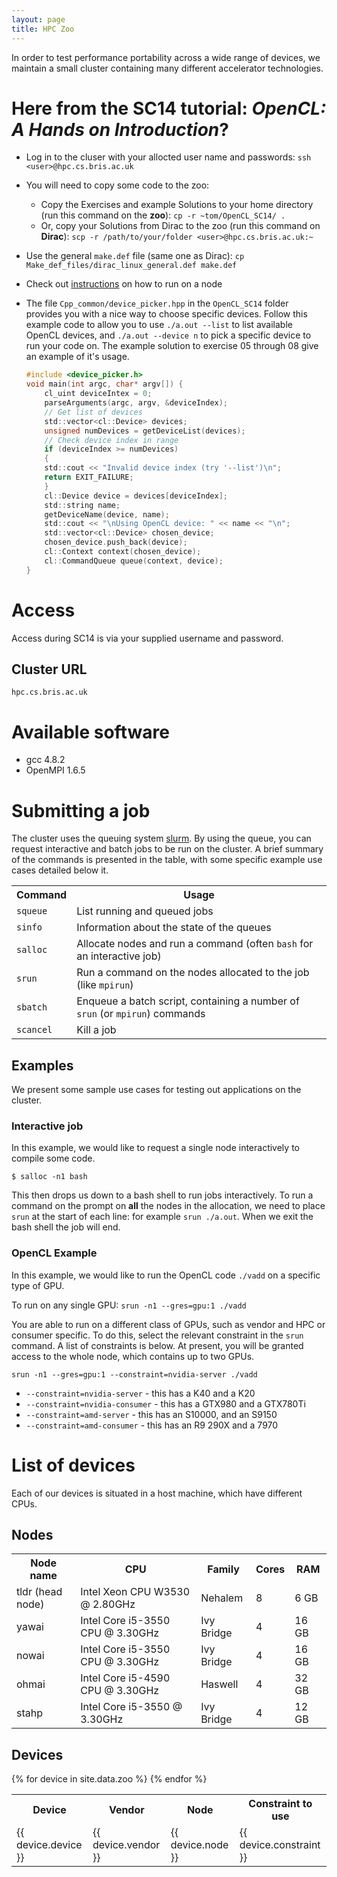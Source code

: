 ```yaml
---
layout: page
title: HPC Zoo
---
```


In order to test performance portability across a wide range of devices, we maintain a small cluster containing many different accelerator technologies.

# Here from the SC14 tutorial: *OpenCL: A Hands on Introduction*?
- Log in to the cluser with your allocted user name and passwords: `ssh <user>@hpc.cs.bris.ac.uk`
- You will need to copy some code to the zoo:
    - Copy the Exercises and example Solutions to your home directory (run this command on the **zoo**): `cp -r ~tom/OpenCL_SC14/ .`
    - Or, copy your Solutions from Dirac to the zoo (run this command on **Dirac**): `scp -r /path/to/your/folder <user>@hpc.cs.bris.ac.uk:~`
- Use the general `make.def` file (same one as Dirac): `cp Make_def_files/dirac_linux_general.def make.def`
- Check out [instructions](#opencl) on how to run on a node
- The file `Cpp_common/device_picker.hpp` in the `OpenCL_SC14` folder provides you with a nice way to choose specific devices.
  Follow this example code to allow you to use `./a.out --list` to list available OpenCL devices, and `./a.out --device n` to pick a specific device to run your code on. The example solution to exercise 05 through 08 give an example of it's usage.

  ```C
  #include <device_picker.h>
  void main(int argc, char* argv[]) {
      cl_uint deviceIntex = 0;
      parseArguments(argc, argv, &deviceIndex);
      // Get list of devices
      std::vector<cl::Device> devices;
      unsigned numDevices = getDeviceList(devices);
      // Check device index in range
      if (deviceIndex >= numDevices)
      {
      std::cout << "Invalid device index (try '--list')\n";
      return EXIT_FAILURE;
      }
      cl::Device device = devices[deviceIndex];
      std::string name;
      getDeviceName(device, name);
      std::cout << "\nUsing OpenCL device: " << name << "\n";
      std::vector<cl::Device> chosen_device;
      chosen_device.push_back(device);
      cl::Context context(chosen_device);
      cl::CommandQueue queue(context, device);
  }
  ```
    
# Access

<!--
Access is via ssh using passwordless login. To access the zoo you will need to send us your preferred username and the **public** part of your ssh key.
-->
Access during SC14 is via your supplied username and password.

## Cluster URL
`hpc.cs.bris.ac.uk`

<!--
## Generate public key
    $ ssh-keygen
    Generating public/private rsa key pair.
    Enter file in which to save the key (/home/tom/.ssh/id_rsa):
    Enter passphrase (empty for no passphrase):
    Enter same passphrase again:

Then please email us the `id_rsa.pub` file (or whatever you chose to call this file when creating the key).

Note: the public key has extension `.pub` and the private key has *no* extension. Remember to keep your private key private!

## Connect
`ssh <user>@hpc.cs.bris.ac.uk -i ~/.ssh/key`
-->
# Available software

- gcc 4.8.2
- OpenMPI 1.6.5


# Submitting a job
The cluster uses the queuing system [slurm](http://www.schedmd.com/slurmdocs/slurm.html).
By using the queue, you can request interactive and batch jobs to be run on the cluster.
A brief summary of the commands is presented in the table, with some specific example use cases detailed below it.

<table class="zoo-list">
<tr><th>Command</th><th>Usage</th></tr>
<tr><td><code>squeue</code></td><td>List running and queued jobs</td></tr>
<tr><td><code>sinfo</code></td><td>Information about the state of the queues</td></tr>
<tr><td><code>salloc</code></td><td>Allocate nodes and run a command (often <code>bash</code> for an interactive job)</td></tr>
<tr><td><code>srun</code></td><td>Run a command on the nodes allocated to the job (like <code>mpirun</code>)</td></tr>
<tr><td><code>sbatch</code></td><td>Enqueue a batch script, containing a number of <code>srun</code> (or <code>mpirun</code>) commands</td></tr>
<tr><td><code>scancel</code></td><td>Kill a job</td></tr>
</table>

## Examples

We present some sample use cases for testing out applications on the cluster.

### Interactive job
In this example, we would like to request a single node interactively to compile some code.

    $ salloc -n1 bash

This then drops us down to a bash shell to run jobs interactively.
To run a command on the prompt on **all** the nodes in the allocation, we need to  place `srun` at the start of each line: for example `srun ./a.out`.
When we exit the bash shell the job will end.

### OpenCL Example <a name="opencl"></a>
In this example, we would like to run the OpenCL code `./vadd` on a specific type of GPU.

To run on any single GPU: `srun -n1 --gres=gpu:1 ./vadd`

You are able to run on a different class of GPUs, such as vendor and HPC or consumer specific.
To do this, select the relevant constraint in the `srun` command.
A list of constraints is below.
At present, you will be granted access to the whole node, which contains up to two GPUs.

    srun -n1 --gres=gpu:1 --constraint=nvidia-server ./vadd

- `--constraint=nvidia-server` - this has a K40 and a K20
- `--constraint=nvidia-consumer` - this has a GTX980 and a GTX780Ti
- `--constraint=amd-server` - this has an S10000, and an S9150
- `--constraint=amd-consumer` - this has an R9 290X and a 7970

<!--
### MPI Example
In this example, we would like to interactively run a simple 'Hello World' MPI job. We decide we will have 8 MPI tasks.
Firstly, we use `salloc` to allocate an interactive shell job comprising of 8 tasks.
We can then use `mpirun` to run the executable over the 8 tasks.
Note, you don't specify the number of MPI tasks in the `mpirun` command.

    $ salloc -n8 bash
    salloc: Granted job allocation 82
    $ mpirun ./hello_world_c
    Hello, world; from host yawai: process 4 of 8
    Hello, world; from host yawai: process 5 of 8
    Hello, world; from host yawai: process 6 of 8
    Hello, world; from host yawai: process 7 of 8
    Hello, world; from host ohmai: process 1 of 8
    Hello, world; from host ohmai: process 2 of 8
    Hello, world; from host ohmai: process 3 of 8
    Hello, world; from host ohmai: process 0 of 8
    $ exit
    salloc: Relinquishing job allocation 82
    salloc: Job allocation 82 has been revoked.


### Batch job
Coming soon!
-->
# List of devices

Each of our devices is situated in a host machine, which have different CPUs.

## Nodes
<table class="zoo-list">
<tr><th>Node name</th><th>CPU</th><th>Family</th><th>Cores</th><th>RAM</th></tr>
<tr><td>tldr (head node)</td><td>Intel Xeon CPU W3530 @ 2.80GHz</td><td>Nehalem</td><td>8</td><td>6 GB</td></tr>
<tr><td>yawai</td><td>Intel Core i5-3550 CPU @ 3.30GHz</td><td>Ivy Bridge</td><td>4</td><td>16 GB</td></tr>
<tr><td>nowai</td><td>Intel Core i5-3550 CPU @ 3.30GHz</td><td>Ivy Bridge</td><td>4</td><td>16 GB</td></tr>
<tr><td>ohmai</td><td>Intel Core i5-4590 CPU @ 3.30GHz</td><td>Haswell</td><td>4</td><td>32 GB</td></tr>
<tr><td>stahp</td><td>Intel Core i5-3550 @ 3.30GHz</td><td>Ivy Bridge</td><td>4</td><td>12 GB</td></tr>
</table>

## Devices

<table class="zoo-list">
<tr>
<th>Device</th>
<th>Vendor</th>
<th>Node</th>
<th>Constraint to use</th>
</tr>
{% for device in site.data.zoo %}
<tr>
<td>{{ device.device }}</td>
<td>{{ device.vendor }}</td>
<td>{{ device.node }}</td>
<td>{{ device.constraint }}</td>
</tr>
{% endfor %}
</table>

